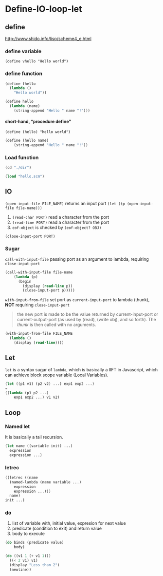 # Define-IO-loop-let

## define

http://www.shido.info/lisp/scheme4_e.html

### define variable

`(define vhello "Hello world")`

### define function

```lisp
(define fhello
  (lambda ()
	"Hello world"))
```

```lisp
(define hello
  (lambda (name)
    (string-append "Hello " name "!")))
```

#### short-hand, “procedure define"

`(define (hello) "hello world")`

```lisp
(define (hello name)
    (string-append "Hello " name "!"))
```

### Load function

```lisp
(cd "./dir")

(load "hello.scm")
```

## IO

`(open-input-file FILE_NAME)` returns an input port `(let ((p (open-input-file file-name)))`

1. `(read-char PORT)` read a character from the port
2. `(read-line PORT)` read a character from the port
3. `eof-object` is checked by `(eof-object? OBJ)`

`(close-input-port PORT)`

### Sugar

`call-with-input-file` passing port as an argument to lambda, requiring `close-input-port`

```lisp
(call-with-input-file file-name
    (lambda (p)
      (begin
        (display (read-line p))
        (close-input-port p)))))
```

`with-input-from-file` set port as `current-input-port` to lambda (thunk), **NOT** requiring `close-input-port`

> the new port is made to be the value returned by current-input-port or current-output-port (as used by (read), (write obj), and so forth). The _thunk_ is then called with no arguments.

```lisp
(with-input-from-file FILE_NAME
  (lambda ()
    (display (read-line))))
```

## Let

`let` is a syntax sugar of `lambda`, which is basically a IIFT in Javascript, which can achieve block scope variable (Local Variables).

```lisp
(let ((p1 v1) (p2 v2) ...) exp1 exp2 ...)
⇒
((lambda (p1 p2 ...)
    exp1 exp2 ...) v1 v2)
```

## Loop

### Named let

It is basically a tail recursion.

```lisp
(let name ((variable init) ...)
  expression
  expression ...)
```

### letrec

```lisp
((letrec ((name
  (named-lambda (name variable ...)
    expression
    expression ...)))
  name)
init ...)
```

### do

1. list of variable with, initial value, expresion for next value
2. predicate (condition to exit) and return value
3. body to execute

```lisp
(do binds (predicate value)
    body)

(do ((v1 1 (+ v1 1)))
  ((< 2 v1) v1)
  (display "Less than 2")
  (newline))
```
